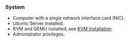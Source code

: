 ### System

- Computer with a single network interface card (NIC).
- Ubuntu Server installed.
- KVM and QEMU installed; see [KVM installation](https://help.ubuntu.com/community/KVM/Installation).
- Administrator privileges.
